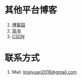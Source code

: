 # 其他平台博客
1. [博客园](https://www.cnblogs.com/light-make-it-sense/)
2. [简书](https://www.jianshu.com/u/7d8322e2233d)
3. [CSDN](https://blog.csdn.net/weixin_41697173?spm=1010.2135.3001.5421&type=lately)

# 联系方式
1. Mail: linqiyuan2016@gmail.com
